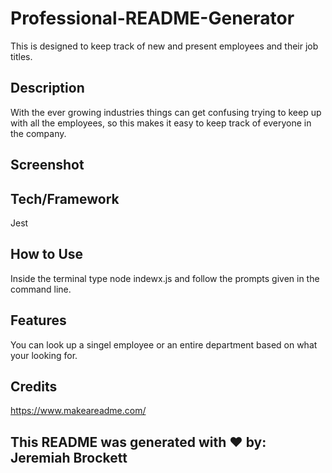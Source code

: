 # Professional-README-Generator

This is designed to keep track of new and present employees and their job titles.

## Description

With the ever growing industries things can get confusing trying to keep up with all the employees, so this makes it easy to keep track of everyone in the company.

## Screenshot


## Tech/Framework

Jest

## How to Use

Inside the terminal type node indewx.js and follow the prompts given in the command line.

## Features

You can look up a singel employee or an entire department based on what your looking for.

## Credits

https://www.makeareadme.com/

## This README was generated with ❤️ by: Jeremiah Brockett

<!-- ------------command line responses------------- -->
<!-- Jeremiah
Brockett
terracottaarmy81@gmail.com
Professional README Generator
Jeremiah-81
A how to on creating a professional read me.
Inside the terminal type: node index.js
Creating Professional README.md documents.
Create a branch and submit a pull request from gitHub.

   -->
 <!-- [https://github.com/Jeremiah-81/Professional-README-Generator]",  -->